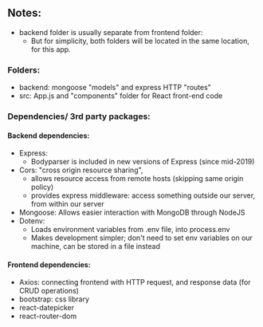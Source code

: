 ## Notes:
- backend folder is usually separate from frontend folder:
    - But for simplicity, both folders will be located in the same location, for this app.
### Folders: 
- backend: mongoose "models" and express HTTP "routes"
- src: App.js and "components" folder for React front-end code
### Dependencies/ 3rd party packages:
#### Backend dependencies:
- Express:
    - Bodyparser is included in new versions of Express (since mid-2019)
- Cors: "cross origin resource sharing",
    - allows resource access from remote hosts (skipping same origin policy)
    - provides express middleware: access something outside our server, from within our server
- Mongoose: Allows easier interaction with MongoDB through NodeJS
- Dotenv: 
    - Loads environment variables from .env file, into process.env
    - Makes development simpler; don't need to set env variables on our machine, can be stored in a file instead
#### Frontend dependencies:
- Axios: connecting frontend with HTTP request, and response data (for CRUD operations)
- bootstrap: css library
- react-datepicker
- react-router-dom